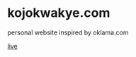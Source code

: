 # kojokwakye.com  

personal website inspired by oklama.com  

[live](https://kojokwakye.github.io/kojokwakye.com/)
